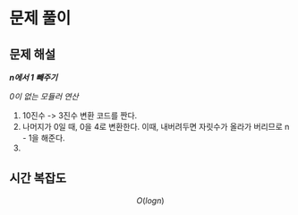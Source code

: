   # 문제 풀이

## 문제 해설


***n에서 1 빼주기***

*0이 없는 모듈러 연산*

1. 10진수 -> 3진수 변환 코드를 짠다.
2. 나머지가 0일 때, 0을 4로 변환한다. 이때, 내버려두면 자릿수가 올라가 버리므로 n - 1을 해준다.
3. 

## 시간 복잡도
$$O(log n)$$

